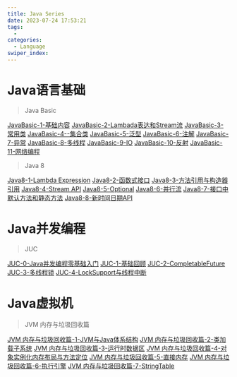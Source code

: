 ```yaml
---
title: Java Series
date: 2023-07-24 17:53:21
tags: 
  - 
categories: 
  - Language
swiper_index: 
---
```


# Java语言基础

> Java Basic

[JavaBasic-1-基础内容](https://cyanzzy.github.io/2023/03/16/JavaBasic-1-%E5%9F%BA%E7%A1%80%E5%86%85%E5%AE%B9/)
[JavaBasic-2-Lambada表达和Stream流](https://cyanzzy.github.io/2023/03/16/JavaBasic-2-Lambada%E8%A1%A8%E8%BE%BE%E5%92%8CStream%E6%B5%81/)
[JavaBasic-3-常用类](https://cyanzzy.github.io/2023/03/16/JavaBasic-3-%E5%B8%B8%E7%94%A8%E7%B1%BB/)
[JavaBasic-4--集合类](https://cyanzzy.github.io/2023/03/16/JavaBasic-4-%E9%9B%86%E5%90%88%E7%B1%BB/)
[JavaBasic-5-泛型](https://cyanzzy.github.io/2023/03/16/JavaBasic-5-%E6%B3%9B%E5%9E%8B/)
[JavaBasic-6-注解](https://cyanzzy.github.io/2023/03/16/JavaBasic-6-%E6%B3%A8%E8%A7%A3/)
[JavaBasic-7-异常](https://cyanzzy.github.io/2023/03/16/JavaBasic-7-%E5%BC%82%E5%B8%B8/)
[JavaBasic-8-多线程](https://cyanzzy.github.io/2023/03/16/JavaBasic-8-%E5%A4%9A%E7%BA%BF%E7%A8%8B/)
[JavaBasic-9-IO](https://cyanzzy.github.io/2023/03/16/JavaBasic-9-IO/)
[JavaBasic-10-反射](https://cyanzzy.github.io/2023/03/16/JavaBasic-10-%E5%8F%8D%E5%B0%84/)
[JavaBasic-11-网络编程](https://cyanzzy.github.io/2023/03/16/JavaBasic-11-%E7%BD%91%E7%BB%9C%E7%BC%96%E7%A8%8B/)



> Java 8

[Java8-1-Lambda Expression](https://cyanzzy.github.io/2023/03/17/Java8-1-Lambda-Expression/)
[Java8-2-函数式接口](https://cyanzzy.github.io/2023/03/17/Java8-2-%E5%87%BD%E6%95%B0%E5%BC%8F%E6%8E%A5%E5%8F%A3/)
[Java8-3-方法引用与构造器引用](https://cyanzzy.github.io/2023/03/17/Java8-3-%E6%96%B9%E6%B3%95%E5%BC%95%E7%94%A8%E4%B8%8E%E6%9E%84%E9%80%A0%E5%99%A8%E5%BC%95%E7%94%A8/)
[Java8-4-Stream API](https://cyanzzy.github.io/2023/03/17/Java8-4-Stream-API/)
[Java8-5-Optional](https://cyanzzy.github.io/2023/03/17/Java8-5-Optional/)
[Java8-6-并行流](https://cyanzzy.github.io/2023/03/17/Java8-6-%E5%B9%B6%E8%A1%8C%E6%B5%81/)
[Java8-7-接口中默认方法和静态方法](https://cyanzzy.github.io/2023/03/17/Java8-7-%E6%8E%A5%E5%8F%A3%E4%B8%AD%E9%BB%98%E8%AE%A4%E6%96%B9%E6%B3%95%E5%92%8C%E9%9D%99%E6%80%81%E6%96%B9%E6%B3%95/)
[Java8-8-新时间日期API](https://cyanzzy.github.io/2023/03/17/Java8-8-%E6%96%B0%E6%97%B6%E9%97%B4%E6%97%A5%E6%9C%9FAPI/)

# Java并发编程

> JUC

[JUC-0-Java并发编程零基础入门](https://cyanzzy.github.io/2023/08/01/JUC-0-Java%E5%B9%B6%E5%8F%91%E7%BC%96%E7%A8%8B%E9%9B%B6%E5%9F%BA%E7%A1%80%E5%85%A5%E9%97%A8/)
[JUC-1-基础回顾](https://cyanzzy.github.io/2023/08/12/JUC-1-%E5%9F%BA%E7%A1%80%E5%9B%9E%E9%A1%BE/)
[JUC-2-CompletableFuture](https://cyanzzy.github.io/2023/08/12/JUC-2-CompletableFuture/)
[JUC-3-多线程锁](https://cyanzzy.github.io/2023/08/14/JUC-3-%E5%A4%9A%E7%BA%BF%E7%A8%8B%E9%94%81/)
[JUC-4-LockSupport与线程中断](https://cyanzzy.github.io/2023/08/15/JUC-4-LockSupport%E4%B8%8E%E7%BA%BF%E7%A8%8B%E4%B8%AD%E6%96%AD/)
# Java虚拟机

> JVM 内存与垃圾回收篇

[JVM 内存与垃圾回收篇-1-JVM与Java体系结构](https://cyanzzy.github.io/2023/08/09/JVM-%E5%86%85%E5%AD%98%E4%B8%8E%E5%9E%83%E5%9C%BE%E5%9B%9E%E6%94%B6%E7%AF%87-1-JVM%E4%B8%8EJava%E4%BD%93%E7%B3%BB%E7%BB%93%E6%9E%84/)
[JVM 内存与垃圾回收篇-2-类加载子系统](https://cyanzzy.github.io/2023/08/09/JVM-%E5%86%85%E5%AD%98%E4%B8%8E%E5%9E%83%E5%9C%BE%E5%9B%9E%E6%94%B6%E7%AF%87-2-%E7%B1%BB%E5%8A%A0%E8%BD%BD%E5%AD%90%E7%B3%BB%E7%BB%9F/)
[JVM 内存与垃圾回收篇-3-运行时数据区](https://cyanzzy.github.io/2023/08/09/JVM-%E5%86%85%E5%AD%98%E4%B8%8E%E5%9E%83%E5%9C%BE%E5%9B%9E%E6%94%B6%E7%AF%87-3-%E8%BF%90%E8%A1%8C%E6%97%B6%E6%95%B0%E6%8D%AE%E5%8C%BA/)
[JVM 内存与垃圾回收篇-4-对象实例化内存布局与方法定位](https://cyanzzy.github.io/2023/08/14/JVM-%E5%86%85%E5%AD%98%E4%B8%8E%E5%9E%83%E5%9C%BE%E5%9B%9E%E6%94%B6%E7%AF%87-4-%E5%AF%B9%E8%B1%A1%E5%AE%9E%E4%BE%8B%E5%8C%96%E5%86%85%E5%AD%98%E5%B8%83%E5%B1%80%E4%B8%8E%E6%96%B9%E6%B3%95%E5%AE%9A%E4%BD%8D/)
[JVM 内存与垃圾回收篇-5-直接内存](https://cyanzzy.github.io/2023/08/14/JVM-%E5%86%85%E5%AD%98%E4%B8%8E%E5%9E%83%E5%9C%BE%E5%9B%9E%E6%94%B6%E7%AF%87-5-%E7%9B%B4%E6%8E%A5%E5%86%85%E5%AD%98/)
[JVM 内存与垃圾回收篇-6-执行引擎](https://cyanzzy.github.io/2023/08/14/JVM-%E5%86%85%E5%AD%98%E4%B8%8E%E5%9E%83%E5%9C%BE%E5%9B%9E%E6%94%B6%E7%AF%87-6-%E6%89%A7%E8%A1%8C%E5%BC%95%E6%93%8E/)
[JVM 内存与垃圾回收篇-7-StringTable](https://cyanzzy.github.io/2023/08/15/JVM-%E5%86%85%E5%AD%98%E4%B8%8E%E5%9E%83%E5%9C%BE%E5%9B%9E%E6%94%B6%E7%AF%87-7-StringTable/)



